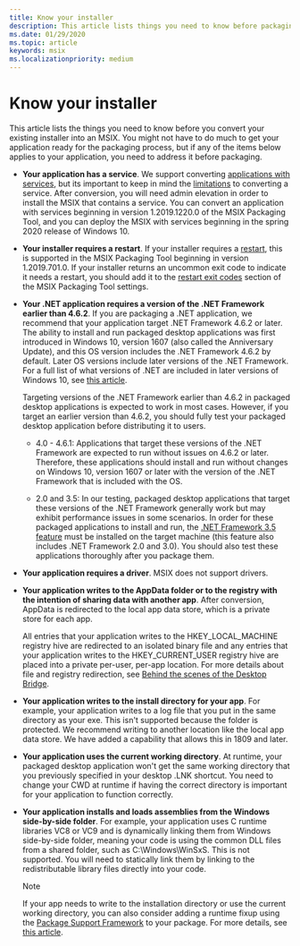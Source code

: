 ```yaml
---
title: Know your installer
description: This article lists things you need to know before packaging your desktop application. You may not need to do much to get your app ready for the packaging process.
ms.date: 01/29/2020
ms.topic: article
keywords: msix
ms.localizationpriority: medium
---
```


# Know your installer

This article lists the things you need to know before you convert your existing installer into an MSIX. You might not have to do much to get your application ready for the packaging process, but if any of the items below applies to your application, you need to address it before packaging.

+ __Your application has a service__. We support converting [applications with services](convert-an-installer-with-services.md), but its important to keep in mind the [limitations](convert-an-installer-with-services.md#known-limitations) to converting a service. After conversion, you will need admin elevation in order to install the MSIX that contains a service. You can convert an application with services beginning in version 1.2019.1220.0 of the MSIX Packaging Tool, and you can deploy the MSIX with services beginning in the spring 2020 release of Windows 10.

+ __Your installer requires a restart__. If your installer requires a [restart](support-restart.md), this is supported in the MSIX Packaging Tool beginning in version 1.2019.701.0. If your installer returns an uncommon exit code to indicate it needs a restart, you should add it to the [restart exit codes](tool-best-practices.md#other-settings) section of the MSIX Packaging Tool settings. 

+ __Your .NET application requires a version of the .NET Framework earlier than 4.6.2__. If you are packaging a .NET application, we recommend that your application target .NET Framework 4.6.2 or later. The ability to install and run packaged desktop applications was first introduced in Windows 10, version 1607 (also called the Anniversary Update), and this OS version includes the .NET Framework 4.6.2 by default. Later OS versions include later versions of the .NET Framework. For a full list of what versions of .NET are included in later versions of Windows 10, see [this article](/dotnet/framework/migration-guide/versions-and-dependencies).

  Targeting versions of the .NET Framework earlier than 4.6.2 in packaged desktop applications is expected to work in most cases. However, if you target an earlier version than 4.6.2, you should fully test your packaged desktop application before distributing it to users.

  + 4.0 - 4.6.1: Applications that target these versions of the .NET Framework are expected to run without issues on 4.6.2 or later. Therefore, these applications should install and run without changes on Windows 10, version 1607 or later with the version of the .NET Framework that is included with the OS.

  + 2.0 and 3.5: In our testing, packaged desktop applications that target these versions of the .NET Framework generally work but may exhibit performance issues in some scenarios. In order for these packaged applications to install and run, the [.NET Framework 3.5 feature](/dotnet/framework/install/dotnet-35-windows-10) must be installed on the target machine (this feature also includes .NET Framework 2.0 and 3.0). You should also test these applications thoroughly after you package them.

+ __Your application requires a driver__. MSIX does not support drivers. 

+ __Your application writes to the AppData folder or to the registry with the intention of sharing data with another app__. After conversion, AppData is redirected to the local app data store, which is a private store for each app.

  All entries that your application writes to the HKEY_LOCAL_MACHINE registry hive are redirected to an isolated binary file and any entries that your application writes to the HKEY_CURRENT_USER registry hive are placed into a private per-user, per-app location. For more details about file and registry redirection, see [Behind the scenes of the Desktop Bridge](../desktop/desktop-to-uwp-behind-the-scenes.md). 

 + __Your application writes to the install directory for your app__. For example, your application writes to a log file that you put in the same directory as your exe. This isn't supported because the folder is protected. We recommend writing to another location like the local app data store. We have added a capability that allows this in 1809 and later.

+ __Your application uses the current working directory__. At runtime, your packaged desktop application won't get the same working directory that you previously specified in your desktop .LNK shortcut. You need to change your CWD at runtime if having the correct directory is important for your application to function correctly.

+ __Your application installs and loads assemblies from the Windows side-by-side folder__. For example, your application uses C runtime libraries VC8 or VC9 and is dynamically linking them from Windows side-by-side folder, meaning your code is using the common DLL files from a shared folder, such as C:\Windows\WinSxS. This is not supported. You will need to statically link them by linking to the redistributable library files directly into your code. 

  > [!NOTE]
  > If your app needs to write to the installation directory or use the current working directory, you can also consider adding a runtime fixup using the [Package Support Framework](https://github.com/microsoft/MSIX-PackageSupportFramework) to your package. For more details, see [this article](../psf/package-support-framework.md).
